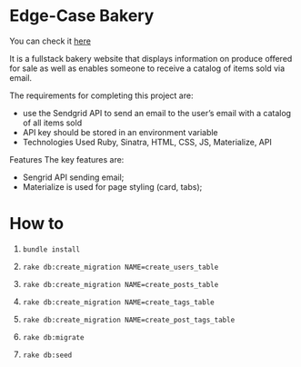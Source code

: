 # Edge-Case Bakery

You can check it [here](https://radiant-tundra-38379.herokuapp.com/)

It is a fullstack bakery website that displays information on produce offered for sale as well as enables someone to receive a catalog of items sold via email.

The requirements for completing this project are:

* use the Sendgrid API to send an email to the user’s email with a catalog of all items sold
* API key should be stored in an environment variable
* Technologies Used Ruby, Sinatra, HTML, CSS, JS, Materialize, API

Features The key features are:

* Sengrid API sending email;
* Materialize is used for page styling (card, tabs);

# How to

1. `bundle install`

1. `rake db:create_migration NAME=create_users_table`

1. `rake db:create_migration NAME=create_posts_table`

1. `rake db:create_migration NAME=create_tags_table`

1. `rake db:create_migration NAME=create_post_tags_table`

1. `rake db:migrate`

1. `rake db:seed`
